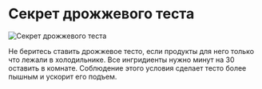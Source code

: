 # Секрет дрожжевого теста

![Секрет дрожжевого теста](/images/Kulinar/Sovet/secret_testa.jpg 'Секрет дрожжевого теста')

Не беритесь ставить дрожжевое тесто, если продукты для него только что лежали в холодильнике. Все ингридиенты нужно минут на 30 оставить в комнате. Соблюдение этого условия сделает тесто более пышным и ускорит его подъем.
